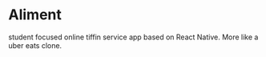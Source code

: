 # Aliment
student focused online tiffin service app based on React Native. More like a uber eats clone.
